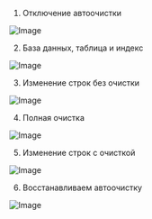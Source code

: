 1. Отключение автоочистки


![Image](https://user-images.githubusercontent.com/114604670/204995359-92e30513-2cfc-483e-a4d9-1066fdc8a6bc.png)

2. База данных, таблица и индекс


![Image](https://user-images.githubusercontent.com/114604670/204995390-8ebea5dc-6bb1-4677-aea6-5e13fd785e74.png)

3. Изменение строк без очистки


![Image](https://user-images.githubusercontent.com/114604670/204995412-e4c34148-24d1-4f78-a37a-23fefcc12095.png)

4. Полная очистка


![Image](https://user-images.githubusercontent.com/114604670/204995442-1ea24b5b-ea2d-4c2c-ab99-b5bc637f430a.png)

5. Изменение строк с очисткой


![Image](https://user-images.githubusercontent.com/114604670/204995479-a401a11d-957d-4bdc-92ab-d0c5b53e156c.png)

6. Восстанавливаем автоочистку


![Image](https://user-images.githubusercontent.com/114604670/204995516-6d219eae-4e1a-4213-b6d1-ec59be5217fd.png)

